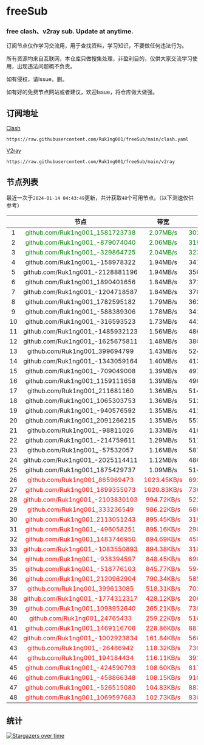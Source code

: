 # freeSub
### free clash、v2ray sub. Update at anytime.

订阅节点仅作学习交流用，用于查找资料，学习知识，不要做任何违法行为。

所有资源均来自互联网，本仓库只做搜集处理，非盈利目的，仅供大家交流学习使用，出现违法问题概不负责。

如有侵权，请Issue，删。

如有好的免费节点网站或者建议，欢迎Issue，将仓库做大做强。

## 订阅地址
[Clash](https://raw.githubusercontent.com/Ruk1ng001/freeSub/main/clash.yaml)
```
https://raw.githubusercontent.com/Ruk1ng001/freeSub/main/clash.yaml
```
[V2ray](https://raw.githubusercontent.com/Ruk1ng001/freeSub/main/v2ray)
```
https://raw.githubusercontent.com/Ruk1ng001/freeSub/main/v2ray
```

## 节点列表

最近一次于`2024-01-14 04:43:49`更新，共计获取`48`个可用节点。（以下测速仅供参考）

|  | 节点 | 带宽 | 延迟 |
|:-:|:--:|:--:|:--:|
 | 1 | <font color=green>github.com/Ruk1ng001_1581723738</font> | <font color=green>2.07MB/s</font> | <font color=green>302.00ms</font> |
 | 2 | <font color=green>github.com/Ruk1ng001_-879074040</font> | <font color=green>2.06MB/s</font> | <font color=green>319.00ms</font> |
 | 3 | <font color=green>github.com/Ruk1ng001_-329864725</font> | <font color=green>2.04MB/s</font> | <font color=green>323.00ms</font> |
 | 4 | github.com/Ruk1ng001_-158978322 | 1.94MB/s | 347.00ms |
 | 5 | github.com/Ruk1ng001_-2128881196 | 1.94MB/s | 356.00ms |
 | 6 | github.com/Ruk1ng001_1890401656 | 1.84MB/s | 371.00ms |
 | 7 | github.com/Ruk1ng001_-1204718587 | 1.84MB/s | 378.00ms |
 | 8 | github.com/Ruk1ng001_1782595182 | 1.79MB/s | 362.00ms |
 | 9 | github.com/Ruk1ng001_-588389306 | 1.78MB/s | 341.00ms |
 | 10 | github.com/Ruk1ng001_-316593523 | 1.73MB/s | 441.00ms |
 | 11 | github.com/Ruk1ng001_-1485932123 | 1.56MB/s | 486.00ms |
 | 12 | github.com/Ruk1ng001_-1625675811 | 1.48MB/s | 380.00ms |
 | 13 | github.com/Ruk1ng001_399694799 | 1.43MB/s | 524.00ms |
 | 14 | github.com/Ruk1ng001_-1343059164 | 1.40MB/s | 413.00ms |
 | 15 | github.com/Ruk1ng001_-709049008 | 1.39MB/s | 497.00ms |
 | 16 | github.com/Ruk1ng001_1159111658 | 1.39MB/s | 496.00ms |
 | 17 | github.com/Ruk1ng001_211681160 | 1.36MB/s | 514.00ms |
 | 18 | github.com/Ruk1ng001_1065303753 | 1.36MB/s | 512.00ms |
 | 19 | github.com/Ruk1ng001_-940576592 | 1.35MB/s | 411.00ms |
 | 20 | github.com/Ruk1ng001_2091266215 | 1.35MB/s | 553.00ms |
 | 21 | github.com/Ruk1ng001_-98811026 | 1.33MB/s | 418.00ms |
 | 22 | github.com/Ruk1ng001_-214759611 | 1.29MB/s | 517.00ms |
 | 23 | github.com/Ruk1ng001_-57532057 | 1.16MB/s | 587.00ms |
 | 24 | github.com/Ruk1ng001_-2025114411 | 1.12MB/s | 486.00ms |
 | 25 | github.com/Ruk1ng001_1875429737 | 1.09MB/s | 514.00ms |
 | 26 | <font color=red>github.com/Ruk1ng001_865969473</font> | <font color=red>1023.45KB/s</font> | <font color=red>693.00ms</font> |
 | 27 | <font color=red>github.com/Ruk1ng001_1899355073</font> | <font color=red>1020.83KB/s</font> | <font color=red>736.00ms</font> |
 | 28 | <font color=red>github.com/Ruk1ng001_-2103830103</font> | <font color=red>994.72KB/s</font> | <font color=red>522.00ms</font> |
 | 29 | <font color=red>github.com/Ruk1ng001_333236549</font> | <font color=red>986.22KB/s</font> | <font color=red>686.00ms</font> |
 | 30 | <font color=red>github.com/Ruk1ng001_2113051243</font> | <font color=red>895.45KB/s</font> | <font color=red>319.00ms</font> |
 | 31 | <font color=red>github.com/Ruk1ng001_-496058251</font> | <font color=red>895.16KB/s</font> | <font color=red>298.00ms</font> |
 | 32 | <font color=red>github.com/Ruk1ng001_1483746950</font> | <font color=red>894.69KB/s</font> | <font color=red>450.00ms</font> |
 | 33 | <font color=red>github.com/Ruk1ng001_-1083550893</font> | <font color=red>894.38KB/s</font> | <font color=red>318.00ms</font> |
 | 34 | <font color=red>github.com/Ruk1ng001_-938394597</font> | <font color=red>848.45KB/s</font> | <font color=red>696.00ms</font> |
 | 35 | <font color=red>github.com/Ruk1ng001_-518776103</font> | <font color=red>845.77KB/s</font> | <font color=red>594.00ms</font> |
 | 36 | <font color=red>github.com/Ruk1ng001_2120962904</font> | <font color=red>790.34KB/s</font> | <font color=red>585.00ms</font> |
 | 37 | <font color=red>github.com/Ruk1ng001_399613085</font> | <font color=red>518.31KB/s</font> | <font color=red>702.00ms</font> |
 | 38 | <font color=red>github.com/Ruk1ng001_-1774312317</font> | <font color=red>428.12KB/s</font> | <font color=red>206.00ms</font> |
 | 39 | <font color=red>github.com/Ruk1ng001_1098952640</font> | <font color=red>265.21KB/s</font> | <font color=red>738.00ms</font> |
 | 40 | <font color=red>github.com/Ruk1ng001_24765433</font> | <font color=red>259.22KB/s</font> | <font color=red>516.00ms</font> |
 | 41 | <font color=red>github.com/Ruk1ng001_1469116706</font> | <font color=red>228.86KB/s</font> | <font color=red>887.00ms</font> |
 | 42 | <font color=red>github.com/Ruk1ng001_-1002923834</font> | <font color=red>161.84KB/s</font> | <font color=red>566.00ms</font> |
 | 43 | <font color=red>github.com/Ruk1ng001_-26486942</font> | <font color=red>118.32KB/s</font> | <font color=red>730.00ms</font> |
 | 44 | <font color=red>github.com/Ruk1ng001_194184434</font> | <font color=red>116.11KB/s</font> | <font color=red>391.00ms</font> |
 | 45 | <font color=red>github.com/Ruk1ng001_-424590793</font> | <font color=red>108.60KB/s</font> | <font color=red>817.00ms</font> |
 | 46 | <font color=red>github.com/Ruk1ng001_-458866348</font> | <font color=red>108.15KB/s</font> | <font color=red>910.00ms</font> |
 | 47 | <font color=red>github.com/Ruk1ng001_-526515080</font> | <font color=red>104.83KB/s</font> | <font color=red>883.00ms</font> |
 | 48 | <font color=red>github.com/Ruk1ng001_1069597683</font> | <font color=red>102.73KB/s</font> | <font color=red>830.00ms</font> |


## 统计

[![Stargazers over time](https://starchart.cc/Ruk1ng001/freeSub.svg)](https://starchart.cc/Ruk1ng001/freeSub)